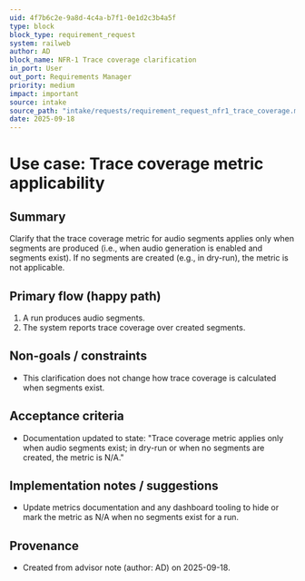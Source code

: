 ```yaml
---
uid: 4f7b6c2e-9a8d-4c4a-b7f1-0e1d2c3b4a5f
type: block
block_type: requirement_request
system: railweb
author: AD
block_name: NFR-1 Trace coverage clarification
in_port: User
out_port: Requirements Manager
priority: medium
impact: important
source: intake
source_path: "intake/requests/requirement_request_nfr1_trace_coverage.md"
date: 2025-09-18
---
```


# Use case: Trace coverage metric applicability

## Summary

Clarify that the trace coverage metric for audio segments applies only when segments are produced (i.e., when audio generation is enabled and segments exist). If no segments are created (e.g., in dry-run), the metric is not applicable.

## Primary flow (happy path)

1. A run produces audio segments.
2. The system reports trace coverage over created segments.

## Non-goals / constraints

- This clarification does not change how trace coverage is calculated when segments exist.

## Acceptance criteria

- Documentation updated to state: "Trace coverage metric applies only when audio segments exist; in dry-run or when no segments are created, the metric is N/A."

## Implementation notes / suggestions

- Update metrics documentation and any dashboard tooling to hide or mark the metric as N/A when no segments exist for a run.

## Provenance

- Created from advisor note (author: AD) on 2025-09-18.

